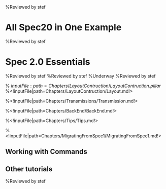 <!inputFile|path=Chapters/Intro/Intro.md!>%Reviewed by stef# All Spec20 in One Example<!inputFile|path=Chapters/CaseStudyOne/CaseStudyOne.md!>%Reviewed by stef# Spec 2.0 Essentials<!inputFile|path=Chapters/InANutshell/InANutshell.md!>%Reviewed by stef<!inputFile|path=Chapters/TestingInSpec/TestingInSpec.md!> %Reviewed by stef<!inputFile|path=Chapters/Reuse/Reuse.md!> %Underway<!inputFile|path=Chapters/ManagingWindow/ManagingWindow.md!><!inputFile|path=Chapters/AboutModel/AboutModel.md!> %Reviewed by stef<!inputFile|path=Chapters/DynamicPresenter/DynamicPresenter.md!><!inputFile|path=Chapters/Menus/Menus.md!>% ${inputFile:path=Chapters/LayoutContruction/LayoutContruction.pillar}$%<!inputFile|path=Chapters/LayoutContruction/Layout.md!><!inputFile|path=Chapters/Style/Style.md!>%<!inputFile|path=Chapters/Transmissions/Transmission.md!>%<!inputFile|path=Chapters/BackEnd/BackEnd.md!><!inputFile|path=Chapters/MorphicAthens/MorphicAthens.md!>%<!inputFile|path=Chapters/Tips/Tips.md!>%<!inputFile|path=Chapters/MigratingFromSpec1/MigratingFromSpec1.md!>## Working with Commands<!inputFile|path=Chapters/ContactBook2/ContactBook.md!><!inputFile|path=Chapters/Commander2/Commander.md!>## Other tutorials<!inputFile|path=Chapters/CaseStudyTwo/CaseStudyTwo.md!> %Reviewed by stef<!inputFile|path=Chapters/FirstContact/FirstContactShrunk.md!> 
